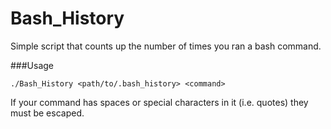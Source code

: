 Bash_History
=============

Simple script that counts up the number of times you ran a bash command. 

###Usage
```
./Bash_History <path/to/.bash_history> <command>
```
If your command has spaces or special characters in it (i.e. quotes) they must be escaped.